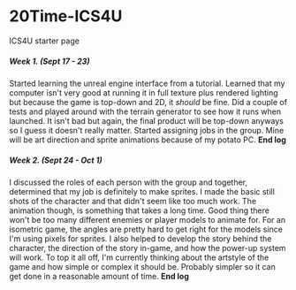 # 20Time-ICS4U
ICS4U starter page

##### Week 1. (Sept 17 - 23)
Started learning the unreal engine interface from a tutorial. Learned that my computer isn't very good at running it in full texture plus rendered lighting but because the game is top-down and 2D, it _should_ be fine. Did a couple of tests and played around with the terrain generator to see how it runs when launched. It isn't bad but again, the final product will be top-down anyways so I guess it doesn't really matter. Started assigning jobs in the group. Mine will be art direction and sprite animations because of my potato PC. **End log**


##### Week 2. (Sept 24 - Oct 1)
I discussed the roles of each person with the group and together, determined that my job is definitely to make sprites. I made the basic still shots of the character and that didn't seem like too much work. The animation though, is something that takes a long time. Good thing there won't be too many different enemies or player models to animate for. For an isometric game, the angles are pretty hard to get right for the models since I'm using pixels for sprites. I also helped to develop the story behind the character, the direction of the story in-game, and how the power-up system will work. To top it all off, I'm currently thinking about the artstyle of the game and how simple or complex it should be. Probably simpler so it can get done in a reasonable amount of time. **End log**
